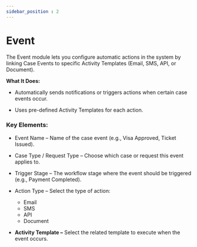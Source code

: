 ```yaml
---
sidebar_position : 2
---
```


# Event

The Event module lets you configure automatic actions in the system by linking Case Events to specific Activity Templates (Email, SMS, API, or Document).

**What It Does:**

  - Automatically sends notifications or triggers actions when certain case events occur.

  - Uses pre-defined Activity Templates for each action.

### Key Elements:

  - Event Name – Name of the case event (e.g., Visa Approved, Ticket Issued).

  - Case Type / Request Type – Choose which case or request this event applies to.

  - Trigger Stage – The workflow stage where the event should be triggered (e.g., Payment Completed).

  - Action Type – Select the type of action:

    - Email
    - SMS
    - API
    - Document

  - **Activity Template –** Select the related template to execute when the event occurs.